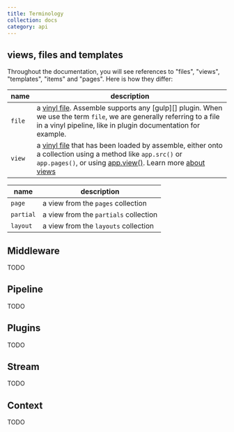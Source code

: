 ```yaml
---
title: Terminology
collection: docs
category: api
---
```


## views, files and templates

Throughout the documentation, you will see references to "files", "views", "templates", "items" and "pages". Here is how they differ:

| **name** | **description** |
| --- | --- |
| `file` | a [vinyl file](https://github.com/gulpjs/vinyl). Assemble supports any [gulp][] plugin. When we use the term `file`, we are generally referring to a file in a vinyl pipeline, like in plugin documentation for example. |
| `view` | a [vinyl file](https://github.com/gulpjs/vinyl) that has been loaded by assemble, either onto a collection using a method like `app.src()` or `app.pages()`, or using [app.view()](api/app.view.md). Learn more [about views](api/view.md) |


| **name** | **description** |
| --- | --- |
| `page` | a view from the `pages` collection |
| `partial` | a view from the `partials` collection |
| `layout` | a view from the `layouts` collection |




## Middleware

TODO

## Pipeline

TODO

## Plugins

TODO

## Stream

TODO

## Context

TODO
